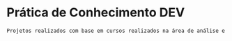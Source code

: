 # Prática de Conhecimento DEV

```sh
Projetos realizados com base em cursos realizados na área de análise e desenvolvimento de sistemas

```
